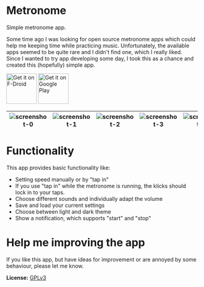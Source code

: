 # Metronome

Simple metronome app.

Some time ago I was looking for open source metronome apps which could help me keeping time while practicing music. Unfortunately, the available apps seemed to be quite rare and I didn't find one, which I really liked. 
Since I wanted to try app developing some day, I took this as a chance and created this (hopefully) simple app.


[<img src="https://fdroid.gitlab.io/artwork/badge/get-it-on.png"
     alt="Get it on F-Droid"
     height="80">](https://f-droid.org/packages/de.moekadu.metronome/)
[<img src="https://play.google.com/intl/en_us/badges/images/generic/en-play-badge.png"
     alt="Get it on Google Play"
     height="80">](https://play.google.com/store/apps/details?id=de.moekadu.metronome)

|![screenshot-0](https://github.com/thetwom/toc2/blob/master/fastlane/metadata/android/en-US/images/phoneScreenshots/00.png) |![screenshot-1](https://github.com/thetwom/toc2/blob/master/fastlane/metadata/android/en-US/images/phoneScreenshots/01.png)  |![screenshot-2](https://github.com/thetwom/toc2/blob/master/fastlane/metadata/android/en-US/images/phoneScreenshots/02.png) |![screenshot-3](https://github.com/thetwom/toc2/blob/master/fastlane/metadata/android/en-US/images/phoneScreenshots/03.png) |![screenshot-4](https://github.com/thetwom/toc2/blob/master/fastlane/metadata/android/en-US/images/phoneScreenshots/04.png)
|---|---|---|---|---|

# Functionality

This app provides basic functionality like:
* Setting speed manually or by "tap in"
* If you use "tap in" while the metronome is running, the klicks should lock in to your taps.
* Choose different sounds and individually adapt the volume
* Save and load your current settings
* Choose between light and dark theme
* Show a notification, which supports "start" and "stop"

# Help me improving the app

If you like this app, but have ideas for improvement or are annoyed by some behaviour, please let me know. 


**License:** [GPLv3](https://www.gnu.org/licenses/gpl-3.0)
